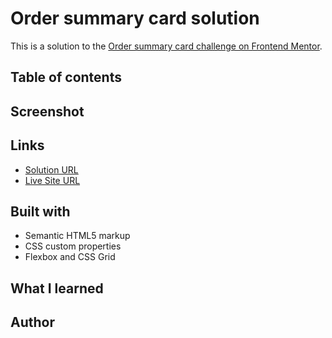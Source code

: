# **Order summary card solution**

This is a solution to the [Order summary card challenge on Frontend Mentor](https://www.frontendmentor.io/challenges/order-summary-component-QlPmajDUj).

## Table of contents

## Screenshot

## Links

- [Solution URL]()
- [Live Site URL]()

## Built with

- Semantic HTML5 markup
- CSS custom properties
- Flexbox and CSS Grid

## What I learned

## Author

<!-- ## Front-end Style Guide
- Pale blue: hsl(225, 100%, 94%)
- Bright blue: hsl(245, 75%, 52%)
- Very pale blue: hsl(225, 100%, 98%)
- Desaturated blue: hsl(224, 23%, 55%)
- Dark blue: hsl(223, 47%, 23%)
- Font size (paragraph): 16px
- Family: [Red Hat Display](https://fonts.google.com/specimen/Red+Hat+Display)
- Weights: 500, 700, 900 -->
